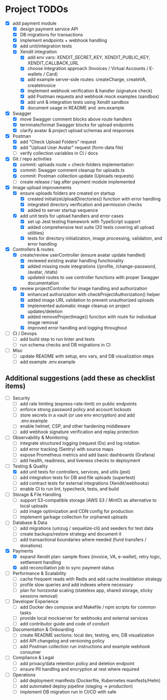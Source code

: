 # Project TODOs

- [x] add payment module
  - [x] design payment service API
  - [x] DB migrations for transactions
  - [x] implement endpoints + webhook handling
  - [x] add unit/integration tests
  - [x] Xendit integration
    - [x] add env vars: XENDIT_SECRET_KEY, XENDIT_PUBLIC_KEY, XENDIT_CALLBACK_URL
    - [x] choose integration approach (Invoices / Virtual Accounts / E-wallets / Card)
    - [x] add example server-side routes: createCharge, createVA, createInvoice
    - [x] implement webhook verification & handler (signature check)
    - [x] add Postman requests and webhook mock examples (sandbox)
    - [x] add unit & integration tests using Xendit sandbox
    - [x] document usage in README and .env.example

- [x] Swagger
  - [x] move Swagger comment blocks above route handlers
  - [x] terminate/format Swagger blocks for upload endpoints
  - [x] clarify avatar & project upload schemas and responses

- [x] Postman
  - [x] add "Check Upload Folders" request
  - [x] add "Upload User Avatar" request (form-data file)
  - [ ] verify collection variables in CI / docs

- [x] Git / repo activities
  - [x] commit: uploads route + check-folders implementation
  - [x] commit: Swagger comment cleanup for uploads.ts
  - [x] commit: Postman collection update (Uploads requests)
  - [ ] create release / tag after payment module implemented

- [x] Image upload improvements
  - [x] ensure uploads folders are created on startup
    - [x] created initializeUploadDirectories() function with error handling
    - [x] integrated directory verification and permission checks
    - [x] added to server startup sequence
  - [x] add unit tests for upload handlers and error cases
    - [x] set up Jest testing framework with TypeScript support
    - [x] added comprehensive test suite (20 tests covering all upload utilities)
    - [x] tests for directory initialization, image processing, validation, and error handling

- [x] Controllers & routes
  - [x] create/review userController (ensure avatar update handled)
    - [x] reviewed existing avatar handling functionality
    - [x] added missing route integrations (/profile, /change-password, /avatar, /stats)
    - [x] updated routes to use controller functions with proper Swagger documentation
  - [x] review projectController for image handling and authorization
    - [x] enhanced authorization with checkProjectAuthorization() helper
    - [x] added image URL validation to prevent unauthorized uploads
    - [x] implemented automatic image cleanup on project updates/deletion
    - [x] added removeProjectImage() function with route for individual image removal
    - [x] improved error handling and logging throughout

- [ ] CI / Devops
  - [ ] add build step to run linter and tests
  - [ ] run schema checks and DB migrations in CI

- [ ] Misc
  - [ ] update README with setup, env vars, and DB visualization steps
  - [ ] add example .env.example

## Additional suggestions (add these as checklist items)

- [ ] Security
  - [ ] add rate limiting (express-rate-limit) on public endpoints
  - [ ] enforce strong password policy and account lockouts
  - [ ] store secrets in a vault (or use env encryption) and add .env.example
  - [ ] enable helmet, CSP, and other hardening middleware
  - [ ] add webhook signature verification and replay protection

- [ ] Observability & Monitoring
  - [ ] integrate structured logging (request IDs) and log rotation
  - [ ] add error tracking (Sentry) with source maps
  - [ ] expose Prometheus metrics and add basic dashboards (Grafana)
  - [ ] add health, readiness, and liveness checks to deployment

- [ ] Testing & Quality
  - [x] add unit tests for controllers, services, and utils (jest)
  - [ ] add integration tests for DB and file uploads (supertest)
  - [ ] add contract tests for external integrations (Xendit/webhooks)
  - [ ] enable CI to run lint, typecheck, tests, and build

- [ ] Storage & File Handling
  - [ ] support S3-compatible storage (AWS S3 / MinIO) as alternative to local uploads
  - [ ] add image optimization and CDN config for production
  - [ ] implement garbage collection for orphaned uploads

- [ ] Database & Data
  - [ ] add migrations (umzug / sequelize-cli) and seeders for test data
  - [ ] create backups/restore strategy and document it
  - [ ] add transactional boundaries where needed (fund transfers / donations)

- [x] Payments
  - [x] expand Xendit plan: sample flows (invoice, VA, e-wallet), retry logic, settlement handling
  - [x] add reconciliation job to sync payment status

- [ ] Performance & Scalability
  - [ ] cache frequent reads with Redis and add cache invalidation strategy
  - [ ] profile slow queries and add indexes where necessary
  - [ ] plan for horizontal scaling (stateless app, shared storage, sticky sessions removal)

- [ ] Developer Experience
  - [ ] add Docker dev compose and Makefile / npm scripts for common tasks
  - [ ] provide local mockserver for webhooks and external services
  - [ ] add contributor guide and code of conduct

- [ ] Documentation & Onboarding
  - [ ] create README sections: local dev, testing, env, DB visualization
  - [ ] add API changelog and versioning policy
  - [ ] add Postman collection run instructions and example webhook consumer

- [ ] Compliance & Legal
  - [ ] add privacy/data retention policy and deletion endpoint
  - [ ] ensure PII handling and encryption at rest where required

- [ ] Operations
  - [ ] add deployment manifests (Dockerfile, Kubernetes manifests/Helm)
  - [ ] add automated deploy pipeline (staging -> production)
  - [ ] implement DB migration run in CI/CD with safe
